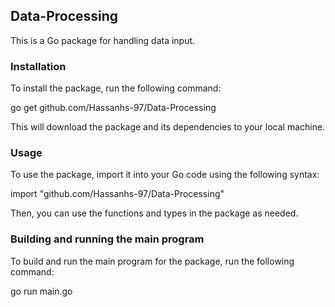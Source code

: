 ## Data-Processing

This is a Go package for handling data input.

### Installation

To install the package, run the following command:

go get github.com/Hassanhs-97/Data-Processing

This will download the package and its dependencies to your local machine.

### Usage

To use the package, import it into your Go code using the following syntax:

import "github.com/Hassanhs-97/Data-Processing"

Then, you can use the functions and types in the package as needed.

### Building and running the main program

To build and run the main program for the package, run the following command:

go run main.go
